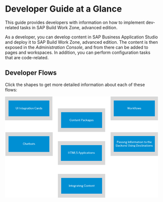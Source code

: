 <!-- loio9cda49753e044fed9f8eb06c908f5890 -->

# Developer Guide at a Glance

This guide provides developers with information on how to implement dev-related tasks in SAP Build Work Zone, advanced edition.



As a developer, you can develop content in SAP Business Application Studio and deploy it to SAP Build Work Zone, advanced edition. The content is then exposed in the *Administration Console*, and from there can be added to pages and workspaces. In addition, you can perform configuration tasks that are code-related.



<a name="loio9cda49753e044fed9f8eb06c908f5890__section_rrm_3fl_mlb"/>

## Developer Flows

Click the shapes to get more detailed information about each of these flows:



![](images/Developer_Guide_at_a_Glance_287ac6a.png)

